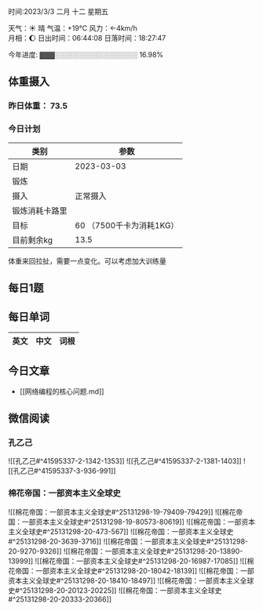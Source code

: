 

时间:2023/3/3 二月 十二 星期五

天气：☀️   晴 气温：+19°C 风力：←4km/h  
月相：🌔 日出时间：06:44:08 日落时间：18:27:47

今年进度: ▓▓▓░░░░░░░░░░░░░░░░░ 16.98%

## 体重摄入

### 昨日体重： 73.5
### 今日计划
| 类别           | 参数                    |
| -------------- | ----------------------- |
| 日期           | 2023-03-03               |
| 锻炼           |               |
| 摄入           | 正常摄入 |
| 锻炼消耗卡路里 | |
| 目标           | 60      （7500千卡为消耗1KG）                |
| 目前剩余kg               |     13.5                     |

体重来回拉扯，需要一点变化。可以考虑加大训练量


## 每日1题


## 每日单词

| 英文       | 中文       |词根|
| ---------- | ---------- | ---|


## 今日文章

- [[网络编程的核心问题.md]]

## 微信阅读

### 孔乙己
![[孔乙己#^41595337-2-1342-1353]]
![[孔乙己#^41595337-2-1381-1403]]
![[孔乙己#^41595337-3-936-991]]

### 棉花帝国：一部资本主义全球史
![[棉花帝国：一部资本主义全球史#^25131298-19-79409-79429]]
![[棉花帝国：一部资本主义全球史#^25131298-19-80573-80619]]
![[棉花帝国：一部资本主义全球史#^25131298-20-473-567]]
![[棉花帝国：一部资本主义全球史#^25131298-20-3639-3716]]
![[棉花帝国：一部资本主义全球史#^25131298-20-9270-9326]]
![[棉花帝国：一部资本主义全球史#^25131298-20-13890-13999]]
![[棉花帝国：一部资本主义全球史#^25131298-20-16987-17085]]
![[棉花帝国：一部资本主义全球史#^25131298-20-18042-18139]]
![[棉花帝国：一部资本主义全球史#^25131298-20-18410-18497]]
![[棉花帝国：一部资本主义全球史#^25131298-20-20123-20225]]
![[棉花帝国：一部资本主义全球史#^25131298-20-20333-20366]]

<!-- end of weread -->
